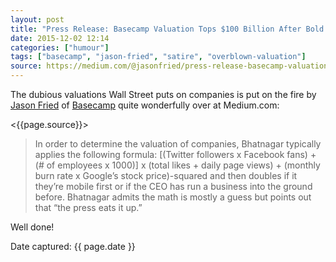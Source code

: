 ```yaml
---
layout: post
title: "Press Release: Basecamp Valuation Tops $100 Billion After Bold VC Investment"
date: 2015-12-02 12:14
categories: ["humour"]
tags: ["basecamp", "jason-fried", "satire", "overblown-valuation"]
source: https://medium.com/@jasonfried/press-release-basecamp-valuation-tops-100-billion-after-bold-vc-investment-c221d8f86ad7#.cjbhopo0v
---
```


The dubious valuations Wall Street puts on companies is put on the
fire by [Jason Fried](https://medium.com/@jasonfried) of
[Basecamp](http://basecamp.com/) quite wonderfully over at Medium.com:

<{{page.source}}>

> In order to determine the valuation of companies, Bhatnagar
> typically applies the following formula:
> [(Twitter followers x Facebook fans) + (# of employees x 1000)] x
> (total likes + daily page views) + (monthly burn rate x Google’s
> stock price)-squared and then doubles if it they’re mobile first or
> if the CEO has run a business into the ground before. Bhatnagar
> admits the math is mostly a guess but points out that “the press
> eats it up.”

Well done!

Date captured: {{ page.date }}
